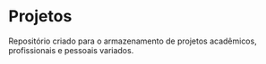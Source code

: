 # Projetos

Repositório criado para o armazenamento de projetos acadêmicos, profissionais e pessoais variados.

